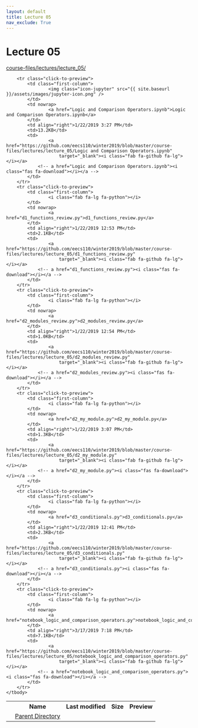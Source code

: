 ```yaml
---
layout: default
title: Lecture 05
nav_exclude: True
---
```


# Lecture 05

[course-files/lectures/lecture_05/](.)

<table class="tbl-files">
    <tbody>
        <tr>
            <th valign="top"></th>
            <th>Name</th>
            <th>Last modified</th>
            <th>Size</th>
            <th>Preview</th>
        </tr>
        <tr>
            <td valign="top">
                <i class="fa fa-folder-open"></i>
            </td>
            <td><a href="../">Parent Directory</a></td>
            <td>&nbsp;</td>
            <td>&nbsp;</td>
            <td>&nbsp;</td>
        </tr>

        <tr class="click-to-preview">
            <td class="first-column">
                    <img class="icon-jupyter" src="{{ site.baseurl }}/assets/images/jupyter-icon.png" />
            </td>
            <td nowrap>
                    <a href="Logic and Comparison Operators.ipynb">Logic and Comparison Operators.ipynb</a>
            </td>
            <td align="right">1/22/2019 3:27 PM</td>
            <td>13.2KB</td>
            <td>
                    <a href="https://github.com/eecs110/winter2019/blob/master/course-files/lectures/lecture_05/Logic and Comparison Operators.ipynb" 
                        target="_blank"><i class="fab fa-github fa-lg"></i></a>
                <!-- a href="Logic and Comparison Operators.ipynb"><i class="fas fa-download"></i></a -->
            </td>
        </tr>
        <tr class="click-to-preview">
            <td class="first-column">
                    <i class="fab fa-lg fa-python"></i>
            </td>
            <td nowrap>
                    <a href="d1_functions_review.py">d1_functions_review.py</a>
            </td>
            <td align="right">1/22/2019 12:53 PM</td>
            <td>2.1KB</td>
            <td>
                    <a href="https://github.com/eecs110/winter2019/blob/master/course-files/lectures/lecture_05/d1_functions_review.py" 
                        target="_blank"><i class="fab fa-github fa-lg"></i></a>
                <!-- a href="d1_functions_review.py"><i class="fas fa-download"></i></a -->
            </td>
        </tr>
        <tr class="click-to-preview">
            <td class="first-column">
                    <i class="fab fa-lg fa-python"></i>
            </td>
            <td nowrap>
                    <a href="d2_modules_review.py">d2_modules_review.py</a>
            </td>
            <td align="right">1/22/2019 12:54 PM</td>
            <td>1.0KB</td>
            <td>
                    <a href="https://github.com/eecs110/winter2019/blob/master/course-files/lectures/lecture_05/d2_modules_review.py" 
                        target="_blank"><i class="fab fa-github fa-lg"></i></a>
                <!-- a href="d2_modules_review.py"><i class="fas fa-download"></i></a -->
            </td>
        </tr>
        <tr class="click-to-preview">
            <td class="first-column">
                    <i class="fab fa-lg fa-python"></i>
            </td>
            <td nowrap>
                    <a href="d2_my_module.py">d2_my_module.py</a>
            </td>
            <td align="right">1/22/2019 3:07 PM</td>
            <td>1.3KB</td>
            <td>
                    <a href="https://github.com/eecs110/winter2019/blob/master/course-files/lectures/lecture_05/d2_my_module.py" 
                        target="_blank"><i class="fab fa-github fa-lg"></i></a>
                <!-- a href="d2_my_module.py"><i class="fas fa-download"></i></a -->
            </td>
        </tr>
        <tr class="click-to-preview">
            <td class="first-column">
                    <i class="fab fa-lg fa-python"></i>
            </td>
            <td nowrap>
                    <a href="d3_conditionals.py">d3_conditionals.py</a>
            </td>
            <td align="right">1/22/2019 12:41 PM</td>
            <td>2.3KB</td>
            <td>
                    <a href="https://github.com/eecs110/winter2019/blob/master/course-files/lectures/lecture_05/d3_conditionals.py" 
                        target="_blank"><i class="fab fa-github fa-lg"></i></a>
                <!-- a href="d3_conditionals.py"><i class="fas fa-download"></i></a -->
            </td>
        </tr>
        <tr class="click-to-preview">
            <td class="first-column">
                    <i class="fab fa-lg fa-python"></i>
            </td>
            <td nowrap>
                    <a href="notebook_logic_and_comparison_operators.py">notebook_logic_and_comparison_operators.py</a>
            </td>
            <td align="right">3/17/2019 7:18 PM</td>
            <td>7.1KB</td>
            <td>
                    <a href="https://github.com/eecs110/winter2019/blob/master/course-files/lectures/lecture_05/notebook_logic_and_comparison_operators.py" 
                        target="_blank"><i class="fab fa-github fa-lg"></i></a>
                <!-- a href="notebook_logic_and_comparison_operators.py"><i class="fas fa-download"></i></a -->
            </td>
        </tr>
    </tbody>
</table>

